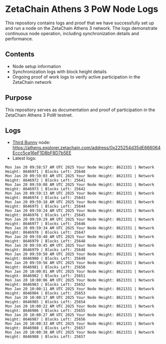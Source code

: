 # ZetaChain Athens 3 PoW Node Logs
This repository contains logs and proof that we have successfully set up and run a node on the ZetaChain Athens 3 network. The logs demonstrate continuous node operation, including synchronization details and performance.

## Contents
- Node setup information
- Synchronization logs with block height details
- Ongoing proof of work logs to verify active participation in the ZetaChain network

## Purpose
This repository serves as documentation and proof of participation in the ZetaChain Athens 3 PoW testnet.

## Logs

- [Third Bunny](https://thirdbunny.xyz/) node: https://athens.explorer.zetachain.com/address/0x225254d35dE666064Eccc5ce16eF1D8bF8D7b5EE
- Latest logs:
```
Mon Jan 20 09:58:57 AM UTC 2025 Your Node Height: 8621331 | Network Height: 8646971 | Blocks Left: 25640
Mon Jan 20 09:59:03 AM UTC 2025 Your Node Height: 8621331 | Network Height: 8646972 | Blocks Left: 25641
Mon Jan 20 09:59:08 AM UTC 2025 Your Node Height: 8621331 | Network Height: 8646973 | Blocks Left: 25642
Mon Jan 20 09:59:13 AM UTC 2025 Your Node Height: 8621331 | Network Height: 8646974 | Blocks Left: 25643
Mon Jan 20 09:59:18 AM UTC 2025 Your Node Height: 8621331 | Network Height: 8646975 | Blocks Left: 25644
Mon Jan 20 09:59:24 AM UTC 2025 Your Node Height: 8621331 | Network Height: 8646976 | Blocks Left: 25645
Mon Jan 20 09:59:29 AM UTC 2025 Your Node Height: 8621331 | Network Height: 8646977 | Blocks Left: 25646
Mon Jan 20 09:59:34 AM UTC 2025 Your Node Height: 8621331 | Network Height: 8646978 | Blocks Left: 25647
Mon Jan 20 09:59:40 AM UTC 2025 Your Node Height: 8621331 | Network Height: 8646979 | Blocks Left: 25648
Mon Jan 20 09:59:45 AM UTC 2025 Your Node Height: 8621331 | Network Height: 8646979 | Blocks Left: 25648
Mon Jan 20 09:59:50 AM UTC 2025 Your Node Height: 8621331 | Network Height: 8646980 | Blocks Left: 25649
Mon Jan 20 09:59:56 AM UTC 2025 Your Node Height: 8621331 | Network Height: 8646981 | Blocks Left: 25650
Mon Jan 20 10:00:01 AM UTC 2025 Your Node Height: 8621331 | Network Height: 8646982 | Blocks Left: 25651
Mon Jan 20 10:00:06 AM UTC 2025 Your Node Height: 8621331 | Network Height: 8646983 | Blocks Left: 25652
Mon Jan 20 10:00:11 AM UTC 2025 Your Node Height: 8621331 | Network Height: 8646984 | Blocks Left: 25653
Mon Jan 20 10:00:17 AM UTC 2025 Your Node Height: 8621331 | Network Height: 8646985 | Blocks Left: 25654
Mon Jan 20 10:00:22 AM UTC 2025 Your Node Height: 8621331 | Network Height: 8646986 | Blocks Left: 25655
Mon Jan 20 10:00:27 AM UTC 2025 Your Node Height: 8621331 | Network Height: 8646987 | Blocks Left: 25656
Mon Jan 20 10:00:33 AM UTC 2025 Your Node Height: 8621331 | Network Height: 8646988 | Blocks Left: 25657
Mon Jan 20 10:00:38 AM UTC 2025 Your Node Height: 8621331 | Network Height: 8646988 | Blocks Left: 25657
```
